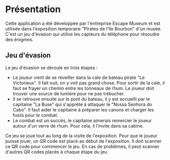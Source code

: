 # Présentation
Cette application a été développée par l'entreprise Escape Museum et est utilisée dans l'exposition temporaire "Pirates de l'île Bourbon" d'un musée. C'est un jeu d'évasion qui utilise les capteurs du téléphone pour résoudre des énigmes.

## Jeu d'évasion
Le jeu d'évasion se déroule en trois étapes :
- Le joueur vient de se réveiller dans la cale de bateau pirate "Le Victorieux". Il fait nuit, on y voit pas grand chose. Pour sortir de la cale, il faut se frayer un chemin entre les tonneaux de rhum. Le joueur doit trouver une source de lumière pour ne pas trébucher.
- Il se retrouve ensuite sur le pont du bateau, il y est accueilli par le capitaine "La Buse" qui s'apprète à attaquer le "Nossa Senhora do Cabo". Il faut aider le capitaine à préparer les canons et charger les fusils pour le combat.
- Le combat est un succès, le capitaine aimerais remercier le joueur autour d'un verre de rhum. Pour cela, il l'invite dans sa cabine.

Ce jeu se joue tout au long de la visite de l'exposition. Pour que le joueur puisse jouer, un QR code est placé au début de l'exposition. Il doit scanner ce QR code pour commencer le jeu. En cas de problèmes, il peut scanner d'autres QR codes placés à chaque étape du jeu.
